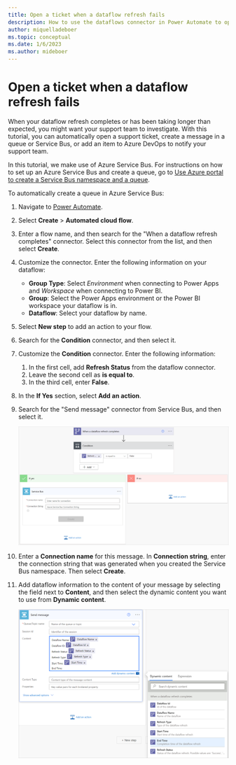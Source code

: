 ```yaml
---
title: Open a ticket when a dataflow refresh fails
description: How to use the dataflows connector in Power Automate to open a ticket when a dataflow refresh fails
author: miquelladeboer
ms.topic: conceptual
ms.date: 1/6/2023
ms.author: mideboer
---
```


# Open a ticket when a dataflow refresh fails

When your dataflow refresh completes or has been taking longer than expected, you might want your support team to investigate. With this tutorial, you can automatically open a support ticket, create a message in a queue or Service Bus, or add an item to Azure DevOps to notify your support team.

In this tutorial, we make use of Azure Service Bus. For instructions on how to set up an Azure Service Bus and create a queue, go to [Use Azure portal to create a Service Bus namespace and a queue](/azure/service-bus-messaging/service-bus-quickstart-portal).

To automatically create a queue in Azure Service Bus:

1. Navigate to [Power Automate](https://flow.microsoft.com).
2. Select **Create** > **Automated cloud flow**.
3. Enter a flow name, and then search for the "When a dataflow refresh completes" connector. Select this connector from the list, and then select **Create**.
4. Customize the connector. Enter the following information on your dataflow:

   * **Group Type**: Select *Environment* when connecting to Power Apps and *Workspace* when connecting to Power BI.
   * **Group**: Select the Power Apps environment or the Power BI workspace your dataflow is in.
   * **Dataflow**: Select your dataflow by name.

5. Select **New step** to add an action to your flow.
6. Search for the **Condition** connector, and then select it.
7. Customize the **Condition** connector. Enter the following information:

   1. In the first cell, add **Refresh Status** from the dataflow connector.
   2. Leave the second cell as **is equal to**.
   3. In the third cell, enter **False**.

8. In the **If Yes** section, select **Add an action**.
9. Search for the "Send message" connector from Service Bus, and then select it.

   [![Image of the full flow diagram with the Service Bus send message connector opened.](media/open-support-ticket/service-bus-condition.png)](media/open-support-ticket/service-bus-condition.png#lightbox)

10. Enter a **Connection name** for this message. In **Connection string**, enter the connection string that was generated when you created the Service Bus namespace. Then select **Create**.
11. Add dataflow information to the content of your message by selecting the field next to **Content**, and then select the dynamic content you want to use from **Dynamic content**.

    [![Image of the Send message connector with the Content field filled in with content from the dyanamic content dialog box.](media/open-support-ticket/if-yes-service.png)](media/open-support-ticket/if-yes-service.png#lightbox)
